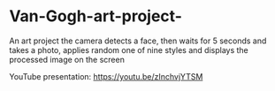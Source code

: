 # Van-Gogh-art-project-

An art project the camera detects a face, then waits for 5 seconds and takes a photo, applies random one of nine styles and displays the processed image on the screen

YouTube presentation: https://youtu.be/zInchvjYTSM
